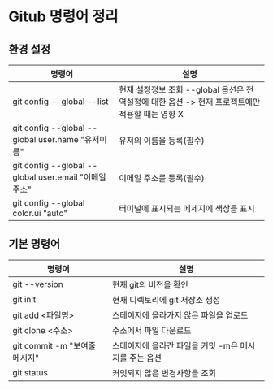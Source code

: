 ﻿# Gitub 명령어 정리

## 환경 설정  
|명령어|설명|
|-------------------|-------------------|
| git config --global --list | 현재 설정정보 조회 --global 옵션은 전역설정에 대한 옵션 -> 현재 프로젝트에만 적용할 때는 영향 X |  
| git config --global --global user.name "유저이름" | 유저의 이름을 등록(필수) |
| git config --global --global user.email "이메일주소" | 이메일 주소를 등록(필수) |
| git config --global color.ui "auto" | 터미널에 표시되는 메세지에 색상을 표시 |


## 기본 명령어  
|명령어|설명|
|-------------------|-------------------|
| git --version | 현재 git의 버전을 확인 |
| git init | 현재 디렉토리에 git 저장소 생성 | 
| git add <파일명> | 스테이지에 올라가지 않은 파일을 업로드 |
|git clone <주소> | 주소에서 파일 다운로드
| git commit -m "보여줄 메시지" | 스테이지에 올라간 파일을 커밋 -m은 메시지를 주는 옵션 |
| git status | 커밋되지 않은 변경사항을 조회 |
